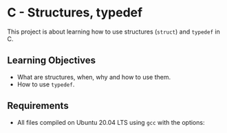 # C - Structures, typedef

This project is about learning how to use structures (`struct`) and `typedef` in C.

## Learning Objectives
- What are structures, when, why and how to use them.
- How to use `typedef`.

## Requirements
- All files compiled on Ubuntu 20.04 LTS using `gcc` with the options:
